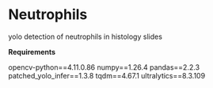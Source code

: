# Neutrophils

yolo detection of neutrophils in histology slides

**Requirements**

opencv-python==4.11.0.86
numpy==1.26.4
pandas==2.2.3
patched_yolo_infer==1.3.8
tqdm==4.67.1
ultralytics==8.3.109
